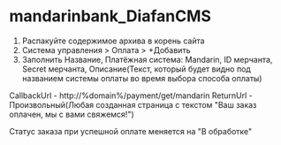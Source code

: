 # mandarinbank_DiafanCMS

1. Распакуйте содержимое архива в корень сайта
2. Система управления > Оплата > +Добавить
3. Заполнить Название, Платёжная система: Mandarin, ID мерчанта, Secret мерчанта, Описание(Текст, который будет видно под названием системы оплаты во время выбора способа оплаты)

CallbackUrl - http://%domain%/payment/get/mandarin
ReturnUrl - Произвольный(Любая созданная страница с текстом "Ваш заказ оплачен, мы с вами свяжемся!")

Статус заказа при успешной оплате меняется на "В обработке"
